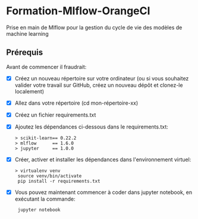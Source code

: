 # Formation-Mlflow-OrangeCI
Prise en main de Mlflow pour la gestion du cycle de vie des modèles de machine learning

## Prérequis
Avant de commencer il fraudrait:

- [x] Créez un nouveau répertoire sur votre ordinateur (ou si vous souhaitez valider votre travail sur GitHub, créez un nouveau dépôt et clonez-le localement)
- [x] Allez dans votre répertoire (cd mon-répertoire-xx)
- [x] Créez un fichier requirements.txt
- [x] Ajoutez les dépendances ci-dessous dans le requirements.txt:

	```
	> scikit-learn== 0.22.2
	> mlflow      == 1.6.0
	> jupyter     == 1.0.0

- [x] Créer, activer et installer les dépendances dans l'environnement virtuel:

	```
	> virtualenv venv
	 source venv/bin/activate
	 pip install -r requirements.txt 

- [x] Vous pouvez maintenant commencer à coder dans jupyter notebook, en exécutant la commande:

	``` jupyter notebook```
